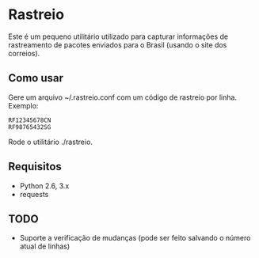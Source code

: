 # Rastreio

Este é um pequeno utilitário utilizado para capturar informações de rastreamento
de pacotes enviados para o Brasil (usando o site dos correios).

## Como usar

Gere um arquivo ~/.rastreio.conf com um código de rastreio por linha. Exemplo:

    RF12345678CN
    RF98765432SG

Rode o utilitário ./rastreio.

## Requisitos

* Python 2.6, 3.x
* requests

## TODO

- Suporte a verificação de mudanças (pode ser feito salvando o número atual de linhas)
